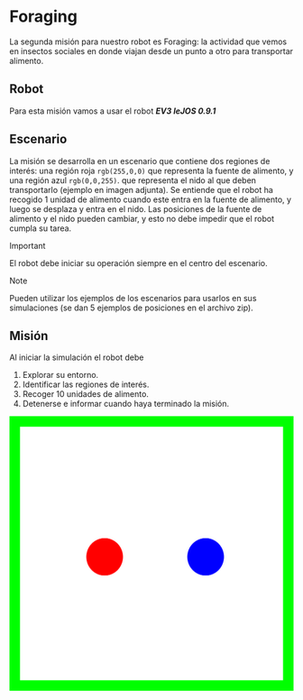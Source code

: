 #  Foraging

La segunda misión para nuestro robot es Foraging: la actividad que vemos en insectos sociales en donde viajan desde un punto a otro para transportar alimento.  
## Robot
Para esta misión vamos a usar el robot ***EV3 leJOS 0.9.1*** 
## Escenario
La misión se desarrolla en un escenario que contiene dos regiones de interés: una región roja `rgb(255,0,0)` que representa la fuente de alimento, y una región azul `rgb(0,0,255)`. que representa el nido al que deben transportarlo (ejemplo en imagen adjunta). Se entiende que el robot ha recogido 1 unidad de alimento cuando este entra en la fuente de alimento, y luego se desplaza y entra en el nido. Las posiciones de la fuente de alimento y el nido pueden cambiar, y esto no debe impedir que el robot cumpla su tarea. 

> [!IMPORTANT]
> El robot debe iniciar su operación siempre en el centro del escenario.

> [!NOTE]
> Pueden utilizar los ejemplos de los escenarios para usarlos en sus simulaciones (se dan 5 ejemplos de posiciones en el archivo zip). 

## Misión
Al iniciar la simulación el robot debe 
1.	Explorar su entorno. 
2.	Identificar las regiones de interés. 
3.	Recoger 10 unidades de alimento. 
4.	Detenerse e informar cuando haya terminado la misión.  

![Imagen practica 1.](foraging_1.png)